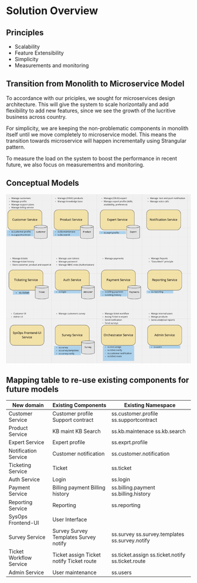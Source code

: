 # Solution Overview

## Principles
- Scalability
- Feature Extensibility
- Simplicity
- Measurements and monitoring


## Transition from Monolith to Microservice Model

To accordance with our priciples, we sought for microservices design architecture. This will give the system to scale horizontally and add flexibility to add new features, since we see the growth of the lucritive business across country.

For simplicity, we are keeping the non-problematic components in monolith itself until we move completely to microservice model. This means the transition towards microservice will happen incrementally using Strangular pattern.

To measure the load on the system to boost the performance in recent future, we also focus on measurementns and monitoring.


## Conceptual Models

![domain_model](../img/domain_model.png)


## Mapping table to re-use existing components for future models
| New domain              | Existing Components                      | Existing Namespace                                |
|-------------------------|------------------------------------------|---------------------------------------------------|
| Customer Service        | Customer profile Support contract        | ss.customer.profile ss.supportcontract            |
| Product Service         | KB maint KB Search                       | ss.kb.maintenace ss.kb.search                     |
| Expert Service          | Expert profile                           | ss.exprt.profile                                  |
| Notification Service    | Customer notification                    | ss.customer.notification                          |
| Ticketing Service       | Ticket                                   | ss.ticket                                         |
| Auth Service            | Login                                    | ss.login                                          |
| Payment Service         | Billing payment Billing history          | ss.billing.payment ss.billing.history             |
| Reporting Service       | Reporting                                | ss.reporting                                      |
| SysOps Frontend-UI      | User Interface                           |                                                   |
| Survey Service          | Survey Survey Templates Survey notify    | ss.survey ss.survey.templates ss.survey.notify    |
| Ticket Workflow Service | Ticket assign Ticket notify Ticket route | ss.ticket.assign ss.ticket.notify ss.ticket.route |
| Admin Service           | User maintenance                         | ss.users                                          |

